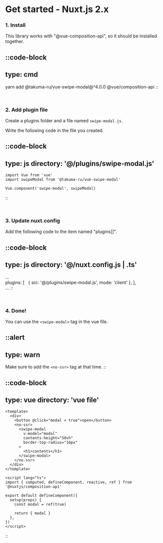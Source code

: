 # Get started - Nuxt.js 2.x


### 1. Install
This library works with "@vue-composition-api", so it should be installed together.

::code-block
---
type: cmd
---
yarn add @takuma-ru/vue-swipe-modal@^4.0.0 @vue/composition-api
::

<br>

### 2. Add plugin file
Create a plugins folder and a file named `swipe-modal.js`.

Write the following code in the file you created.

::code-block
---
type: js
directory: '@/plugins/swipe-modal.js'
---
```
import Vue from 'vue'
import swipeModal from '@takuma-ru/vue-swipe-modal'

Vue.component('swipe-modal', swipeModal)
```
::

<br>

### 3. Update nuxt.config
Add the following code to the item named "plugins\[]".

::code-block
---
type: js
directory: '@/nuxt.config.js | .ts'
---
...
<br>
plugins: \[
  &nbsp;&nbsp;{ src: '@/plugins/swipe-modal.js', mode: 'client' },
],
<br>
...
::

<br>

### 4. Done!
You can use the `<swipe-modal>` tag in the vue file.

::alert
---
type: warn
---
Make sure to add the `<no-ssr>` tag at that time.
::

::code-block
---
type: vue
directory: 'vue file'
---
```
<template>
  <div>
    <button @click="modal = true">open</button>
    <no-ssr>
      <swipe-modal
        v-model="modal"
        contents-height="50vh"
        border-top-radius="16px"
      >
        <h1>contents</h1>
      </swipe-modal>
    </no-ssr>
  </div>
</template>

<script lang="ts">
import { computed, defineComponent, reactive, ref } from '@nuxtjs/composition-api'

export default defineComponent({
  setup(props) {
    const modal = ref(true)

    return { modal }
  },
})
</script>
```
::